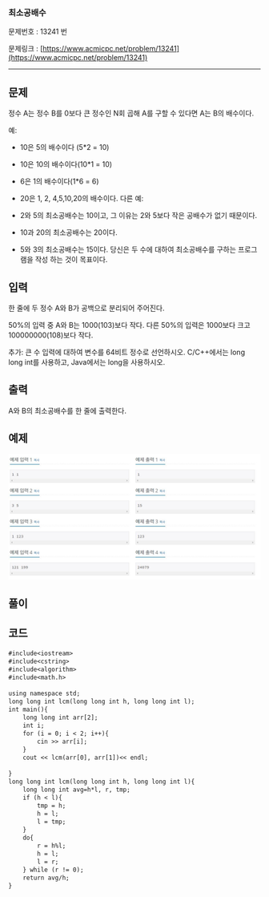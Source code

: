 ### 최소공배수 ###

문제번호 : 13241 번

문제링크 : [https://www.acmicpc.net/problem/13241](https://www.acmicpc.net/problem/13241)

----------

## 문제 ##

정수 A는 정수 B를 0보다 큰 정수인 N회 곱해 A를 구할 수 있다면 A는 B의 배수이다.

예:

- 10은 5의 배수이다 (5*2 = 10)
- 10은 10의 배수이다(10*1 = 10)
- 6은 1의 배수이다(1*6 = 6)
- 20은 1, 2, 4,5,10,20의 배수이다.
다른 예:

- 2와 5의 최소공배수는 10이고, 그 이유는 2와 5보다 작은 공배수가 없기 때문이다.
- 10과 20의 최소공배수는 20이다.
- 5와 3의 최소공배수는 15이다.
당신은 두 수에 대하여 최소공배수를 구하는 프로그램을 작성 하는 것이 목표이다.

## 입력 ##

한 줄에 두 정수 A와 B가 공백으로 분리되어 주어진다.

50%의 입력 중 A와 B는 1000(103)보다 작다. 다른 50%의 입력은 1000보다 크고 100000000(108)보다 작다.

추가: 큰 수 입력에 대하여 변수를 64비트 정수로 선언하시오. C/C++에서는 long long int를 사용하고, Java에서는 long을 사용하시오.


## 출력 ##

A와 B의 최소공배수를 한 줄에 출력한다.



## 예제 ##
![images](../images/1111.jpg)


## 풀이 ##



## 코드 ##
	
	#include<iostream>
	#include<cstring>
	#include<algorithm>
	#include<math.h>

	using namespace std;
	long long int lcm(long long int h, long long int l);
	int main(){
		long long int arr[2];
		int i;
		for (i = 0; i < 2; i++){
			cin >> arr[i];
		}
		cout << lcm(arr[0], arr[1])<< endl;
	
	}
	long long int lcm(long long int h, long long int l){
		long long int avg=h*l, r, tmp;
		if (h < l){
			tmp = h;
			h = l;
			l = tmp;
		}
		do{
			r = h%l;
			h = l;
			l = r;
		} while (r != 0);
		return avg/h;
	}
	
	
	
	
